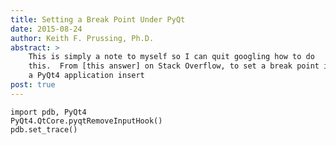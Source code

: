 ```yaml
---
title: Setting a Break Point Under PyQt
date: 2015-08-24
author: Keith F. Prussing, Ph.D.
abstract: >
    This is simply a note to myself so I can quit googling how to do
    this.  From [this answer] on Stack Overflow, to set a break point in
    a PyQt4 application insert
post: true
---
```


    import pdb, PyQt4
    PyQt4.QtCore.pyqtRemoveInputHook()
    pdb.set_trace()

[this answer]: http://stackoverflow.com/questions/1736015/debugging-a-pyqt4-app

